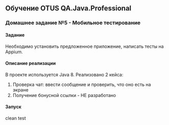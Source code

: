 ## Обучение OTUS QA.Java.Professional
### Домашнее задание №5 - Мобильное тестирование
#### Задание
Необходимо установить предложенное приложение, написать тесты на Appium.

#### Описание реализации
В проекте иcпользуется Java 8.
Реализовано 2 кейса:
1. Проверка чат: ввести сообщение и проверить, что оно есть на экране
2. Получение бонусной ссылки - НЕ разработано

#### Запуск
clean test